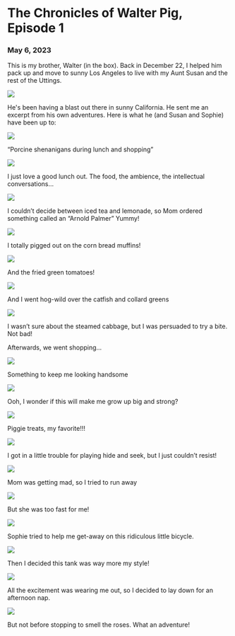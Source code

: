 # The Chronicles of Walter Pig, Episode 1
### May 6, 2023

This is my brother, Walter (in the box). Back in December 22, I helped him pack up and move to sunny Los Angeles to live with my Aunt Susan and the rest of the Uttings.

![](/blog/pics/brothers.jpg)

He's been having a blast out there in sunny California. He sent me an excerpt from his own adventures. Here is what he (and Susan and Sophie) have been up to:

![](/blog/pics/08-walter1.jpg)

“Porcine shenanigans during lunch and shopping”

![](/blog/pics/08-walter2.jpg)

I just love a good lunch out. The food, the ambience, the intellectual conversations…

![](/blog/pics/08-walter3.jpg)

I couldn’t decide between iced tea and lemonade, so Mom ordered something called an “Arnold Palmer” Yummy!

![](/blog/pics/08-walter4.jpg)

I totally pigged out on the corn bread muffins!

![](/blog/pics/08-walter5.jpg)

And the fried green tomatoes!

![](/blog/pics/08-walter6.jpg)

And I went hog-wild over the catfish and collard greens

![](/blog/pics/08-walter7.jpg)

I wasn’t sure about the steamed cabbage, but I was persuaded to try a bite. Not bad!

Afterwards, we went shopping…

![](/blog/pics/08-walter8.jpg)

Something to keep me looking handsome

![](/blog/pics/08-walter9.jpg)

Ooh, I wonder if this will make me grow up big and strong?

![](/blog/pics/08-walter10.jpg)

Piggie treats, my favorite!!!

![](/blog/pics/08-walter11.jpg)

I got in a little trouble for playing hide and seek, but I just couldn’t resist!

![](/blog/pics/08-walter12.jpg)

Mom was getting mad, so I tried to run away

![](/blog/pics/08-walter13.jpg)

But she was too fast for me!

![](/blog/pics/08-walter14.jpg)

Sophie tried to help me get-away on this ridiculous little bicycle.

![](/blog/pics/08-walter15.jpg)

Then I decided this tank was way more my style!

![](/blog/pics/08-walter16.jpg)

All the excitement was wearing me out, so I decided to lay down for an afternoon nap.

![](/blog/pics/08-walter17.jpg)

But not before stopping to smell the roses. What an adventure!
